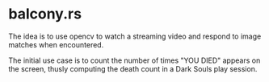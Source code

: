 # balcony.rs

The idea is to use opencv to watch a streaming video and respond to image
matches when encountered.

The initial use case is to count the number of times "YOU DIED" appears on
the screen, thusly computing the death count in a Dark Souls play session.
